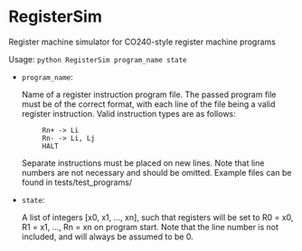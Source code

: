 # RegisterSim
Register machine simulator for CO240-style register machine programs

Usage: `python RegisterSim program_name state`

* `program_name`:
   
    Name of a register instruction program file.
    The passed program file must be of the correct format, with
    each line of the file being a valid register instruction. Valid
    instruction types are as follows:
    
           Rn+ -> Li
           Rn- -> Li, Lj
           HALT
         
    Separate instructions must be placed on new lines. Note that line 
    numbers are not necessary and should be omitted. Example files can
    be found in tests/test_programs/
        
* `state`:
    
    A list of integers [x0, x1, ..., xn], such that registers will be
    set to R0 = x0, R1 = x1, ..., Rn = xn on program start.
    Note that the line number is not included, and will always be
    assumed to be 0.
